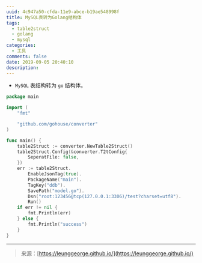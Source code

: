 ```yaml
---
uuid: 4c947a50-cfda-11e9-abce-b19ae548998f
title: MySQL表转为Golang结构体
tags:
  - table2struct
  - golang
  - mysql
categories:
  - 工具
comments: false
date: 2019-09-05 20:40:10
description:
---
```


- `MySQL` 表结构转为 `go` 结构体。

<!--more-->

```go
package main

import (
	"fmt"

	"github.com/gohouse/converter"
)

func main() {
	table2Struct := converter.NewTable2Struct()
	table2Struct.Config(&converter.T2tConfig{
		SeperatFile: false,
	})
	err := table2Struct.
		EnableJsonTag(true).
		PackageName("main").
		TagKey("ddb").
		SavePath("model.go").
		Dsn("root:123456@tcp(127.0.0.1:3306)/test?charset=utf8").
		Run()
	if err != nil {
		fmt.Println(err)
	} else {
		fmt.Println("success")
	}
}

```







---
<link rel="stylesheet" href="http://yandex.st/highlightjs/6.1/styles/default.min.css">
<script src="http://yandex.st/highlightjs/6.1/highlight.min.js"></script>
<script>
hljs.tabReplace = ' ';
hljs.initHighlightingOnLoad();
</script>

> 来源：[https://leunggeorge.github.io/](https://leunggeorge.github.io/)  
